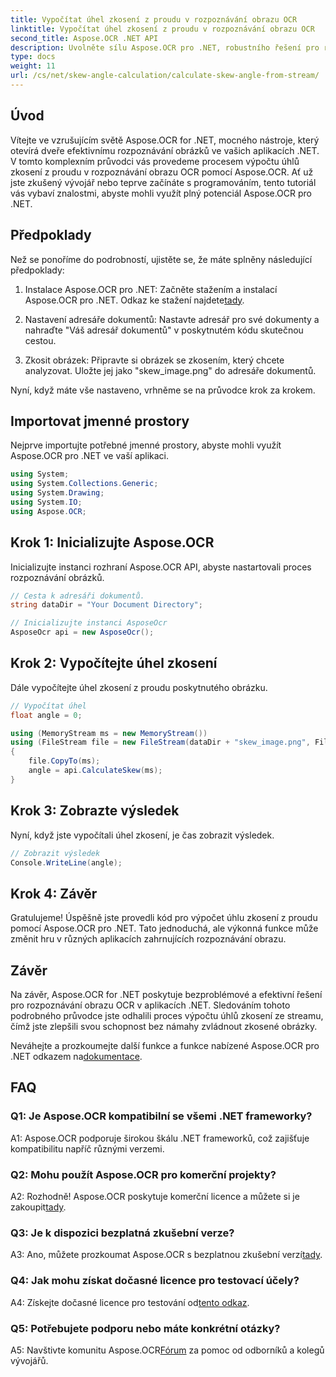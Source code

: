 ```yaml
---
title: Vypočítat úhel zkosení z proudu v rozpoznávání obrazu OCR
linktitle: Vypočítat úhel zkosení z proudu v rozpoznávání obrazu OCR
second_title: Aspose.OCR .NET API
description: Uvolněte sílu Aspose.OCR pro .NET, robustního řešení pro rozpoznávání obrázků. Naučte se bez námahy vypočítat úhly zkosení.
type: docs
weight: 11
url: /cs/net/skew-angle-calculation/calculate-skew-angle-from-stream/
---
```

## Úvod

Vítejte ve vzrušujícím světě Aspose.OCR for .NET, mocného nástroje, který otevírá dveře efektivnímu rozpoznávání obrázků ve vašich aplikacích .NET. V tomto komplexním průvodci vás provedeme procesem výpočtu úhlů zkosení z proudu v rozpoznávání obrazu OCR pomocí Aspose.OCR. Ať už jste zkušený vývojář nebo teprve začínáte s programováním, tento tutoriál vás vybaví znalostmi, abyste mohli využít plný potenciál Aspose.OCR pro .NET.

## Předpoklady

Než se ponoříme do podrobností, ujistěte se, že máte splněny následující předpoklady:

1.  Instalace Aspose.OCR pro .NET: Začněte stažením a instalací Aspose.OCR pro .NET. Odkaz ke stažení najdete[tady](https://releases.aspose.com/ocr/net/).

2. Nastavení adresáře dokumentů: Nastavte adresář pro své dokumenty a nahraďte "Váš adresář dokumentů" v poskytnutém kódu skutečnou cestou.

3. Zkosit obrázek: Připravte si obrázek se zkosením, který chcete analyzovat. Uložte jej jako "skew_image.png" do adresáře dokumentů.

Nyní, když máte vše nastaveno, vrhněme se na průvodce krok za krokem.

## Importovat jmenné prostory

Nejprve importujte potřebné jmenné prostory, abyste mohli využít Aspose.OCR pro .NET ve vaší aplikaci.

```csharp
using System;
using System.Collections.Generic;
using System.Drawing;
using System.IO;
using Aspose.OCR;
```

## Krok 1: Inicializujte Aspose.OCR

Inicializujte instanci rozhraní Aspose.OCR API, abyste nastartovali proces rozpoznávání obrázků.

```csharp
// Cesta k adresáři dokumentů.
string dataDir = "Your Document Directory";

// Inicializujte instanci AsposeOcr
AsposeOcr api = new AsposeOcr();
```

## Krok 2: Vypočítejte úhel zkosení

Dále vypočítejte úhel zkosení z proudu poskytnutého obrázku.

```csharp
// Vypočítat úhel
float angle = 0;

using (MemoryStream ms = new MemoryStream())
using (FileStream file = new FileStream(dataDir + "skew_image.png", FileMode.Open, FileAccess.Read))
{
    file.CopyTo(ms);
    angle = api.CalculateSkew(ms);
}
```

## Krok 3: Zobrazte výsledek

Nyní, když jste vypočítali úhel zkosení, je čas zobrazit výsledek.

```csharp
// Zobrazit výsledek
Console.WriteLine(angle);
```

## Krok 4: Závěr

Gratulujeme! Úspěšně jste provedli kód pro výpočet úhlu zkosení z proudu pomocí Aspose.OCR pro .NET. Tato jednoduchá, ale výkonná funkce může změnit hru v různých aplikacích zahrnujících rozpoznávání obrazu.

## Závěr

Na závěr, Aspose.OCR for .NET poskytuje bezproblémové a efektivní řešení pro rozpoznávání obrazu OCR v aplikacích .NET. Sledováním tohoto podrobného průvodce jste odhalili proces výpočtu úhlů zkosení ze streamu, čímž jste zlepšili svou schopnost bez námahy zvládnout zkosené obrázky.

 Neváhejte a prozkoumejte další funkce a funkce nabízené Aspose.OCR pro .NET odkazem na[dokumentace](https://reference.aspose.com/ocr/net/).

## FAQ

### Q1: Je Aspose.OCR kompatibilní se všemi .NET frameworky?

A1: Aspose.OCR podporuje širokou škálu .NET frameworků, což zajišťuje kompatibilitu napříč různými verzemi.

### Q2: Mohu použít Aspose.OCR pro komerční projekty?

 A2: Rozhodně! Aspose.OCR poskytuje komerční licence a můžete si je zakoupit[tady](https://purchase.aspose.com/buy).

### Q3: Je k dispozici bezplatná zkušební verze?

 A3: Ano, můžete prozkoumat Aspose.OCR s bezplatnou zkušební verzí[tady](https://releases.aspose.com/).

### Q4: Jak mohu získat dočasné licence pro testovací účely?

 A4: Získejte dočasné licence pro testování od[tento odkaz](https://purchase.aspose.com/temporary-license/).

### Q5: Potřebujete podporu nebo máte konkrétní otázky?

 A5: Navštivte komunitu Aspose.OCR[Fórum](https://forum.aspose.com/c/ocr/16) za pomoc od odborníků a kolegů vývojářů.
